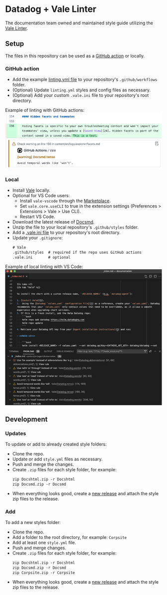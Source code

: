 # Datadog + Vale Linter

The documentation team owned and maintained style guide utilizing the [Vale Linter][1].

## Setup

The files in this repository can be used as a [GitHub action][2] or locally.

### GitHub action

- Add the example [linting.yml file][3] to your repository's `.github/workflows` folder.
- (Optional) Update `linting.yml` styles and config files as necessary.
- (Optional) Add your custom `.vale.ini` file to your repository's root directory.

Example of linting with GitHub actions:<br>
![GitHub actions linting][4]

### Local

- Install [Vale][5] locally.
- Optional for VS Code users:
    - Install `vale-vscode` through the [Marketplace][6].
    - Set `vale.core.useCLI` to true in the extension settings (Preferences > Extensions > Vale > Use CLI).
    - Restart VS Code.
- Download the latest release of [Docsmd][7].
- Unzip the file to your local repository's `.github/styles` folder.
- Add a [.vale.ini file][8] to your repository's root directory.
- Update your `.gitignore`:
    ```
    # Vale
    .github/styles  # required if the repo uses GitHub actions
    .vale.ini       # optional
    ```

Example of local linting with VS Code:<br>
![VS Code linting][9]

## Development

### Updates

To update or add to already created style folders:

- Clone the repo.
- Update or add `style.yml` files as necessary.
- Push and merge the changes.
- Create `.zip` files for each style folder, for example:
    ```
    zip Docshtml.zip -r Docshtml
    zip Docsmd.zip -r Docsmd
    ```
- When everything looks good, create a [new release][10] and attach the style zip files to the release.

### Add

To add a new styles folder:

- Clone the repo.
- Add a folder to the root directory, for example: `Corpsite`
- Add at least one `style.yml` file.
- Push and merge changes.
- Create `.zip` files for each style folder, for example:
    ```
    zip Docshtml.zip -r Docshtml
    zip Docsmd.zip -r Docsmd
    zip Corpsite.zip -r Corpsite
    ```
- When everything looks good, create a [new release][10] and attach the style zip files to the release.

[1]: https://docs.errata.ai
[2]: https://github.com/errata-ai/vale-action
[3]: /examples/linting.yml
[4]: /examples/github-actions-linting.png
[5]: https://docs.errata.ai/vale/install
[6]: https://marketplace.visualstudio.com/items?itemName=errata-ai.vale-server
[7]: https://github.com/DataDog/datadog-vale/releases/latest/download/Docsmd.zip
[8]: examples/.vale.ini
[9]: /examples/vs-code-linting.png
[10]: https://github.com/DataDog/datadog-vale/releases

